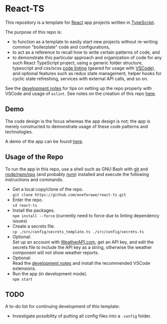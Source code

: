 # React-TS

This repository is a template for [React](https://react.dev) app projects
written in [TypeScript](https://www.typescriptlang.org).

The purpose of this repo is:

* to function as a template to easily start new projects without re-writing
  common "boilerplate" code and configurations,
* to act as a reference to recall how to write certain patterns of code, and
* to demonstrate this particular approach and organization of code for any such
  React TypeScript project, using a generic folder structure, typescript and
  css/scss [code linting](./docs/Development.md) (geared for usage with
  [VSCode](https://code.visualstudio.com/)), and optional features such as redux
  state management, helper hooks for cyclic state refreshing, services with
  external API calls, and so on.

See the [development notes](./docs/Development.md) for tips on setting up the
repo properly with VSCode and usage of `eslint`.  See notes on the creation of
this repo [here](./docs/Creation.md).

## Demo

The code design is the focus whereas the app design is not; the app is merely
constructed to demonstrate usage of these code patterns and technologies.

A demo of the app can be found
[here](https://www.andrew-forrester.com/demos/react-ts/).

## Usage of the Repo

To run the app in this repo, use a shell such as GNU Bash with
[git](https://git-scm.com) and [node/npm/npx](https://nodejs.org) (and probably
[nvm](https://github.com/nvm-sh/nvm)) installed and execute the following
instructions and commands.

* Get a local copy/clone of the repo.  
  `git clone https://github.com/oneforawe/react-ts.git`
* Enter the repo.  
  `cd react-ts`
* Install the packages.  
  `npm install --force` (currently need to force due to linting dependency issues)
* Create a secrets file.  
  `cp ./src/config/secrets_template.ts ./src/config/secrets.ts`
* Optional:  
  Set up an account with [WeatherAPI.com](https://www.weatherapi.com/), get an
  API key, and edit the secrets file to include the API key as a string,
  otherwise the weather component will not show weather reports.
* Optional:  
  Read the [development notes](./docs/Development.md) and install the
  recommended VSCode extensions.
* Run the app (in development mode).  
  `npm start`

## TODO

A to-do list for continuing development of this template:

* Investigate possibility of putting all config files into a `.config` folder.

